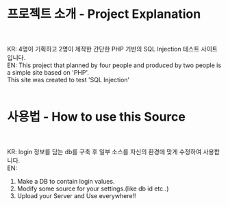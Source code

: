 # 프로젝트 소개 - Project Explanation #
</br></br>
KR: 4명이 기획하고 2명이 제작한 간단한 PHP 기반의 SQL Injection 테스트 사이트입니다.</br>
EN: This project that planned by four people and produced by two people is a simple site based on 'PHP'.</br>
    This site was created to test 'SQL Injection'</br></br>
 
# 사용법 - How to use this Source #
</br></br>
KR: login 정보를 담는 db를 구축 후 일부 소스를 자신의 환경에 맞게 수정하여 사용합니다.</br>
EN:</br>
  1. Make a DB to contain login values.</br>
  2. Modify some source for your settings.(like db id etc..)</br>
  3. Upload your Server and Use everywhere!!</br>
